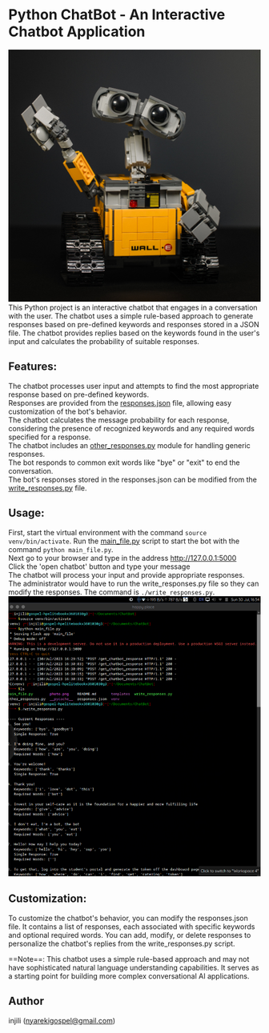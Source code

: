 # Python ChatBot - An Interactive Chatbot Application
![Hello there](photo.png)
This Python project is an interactive chatbot that engages in a conversation with the user. The chatbot uses a simple rule-based approach to generate responses based on pre-defined keywords and responses stored in a JSON file. The chatbot provides replies based on the keywords found in the user's input and calculates the probability of suitable responses.

## Features:
The chatbot processes user input and attempts to find the most appropriate response based on pre-defined keywords.  
Responses are provided from the [responses.json](responses.json) file, allowing easy customization of the bot's behavior.  
The chatbot calculates the message probability for each response, considering the presence of recognized keywords and any required words specified for a response.  
The chatbot includes an [other_responses.py](other_responses.py) module for handling generic responses.  
The bot responds to common exit words like "bye" or "exit" to end the conversation.  
The bot's responses stored in the responses.json can be modified from the [write_responses.py](write_responses.py) file.

## Usage:
First, start the virtual environment with the command ```source venv/bin/activate```.
Run the [main_file.py](main_file.py) script to start the bot with the command ```python main_file.py```.  
Next go to your browser and type in the address http://127.0.0.1:5000  
Click the 'open chatbot' button and type your message  
The chatbot will process your input and provide appropriate responses.  
The administrator would have to run the write_responses.py file so they can modify the responses. The command is ```./write_responses.py```.
![operation](screenshot.png)
## Customization:
To customize the chatbot's behavior, you can modify the responses.json file. It contains a list of responses, each associated with specific keywords and optional required words. You can add, modify, or delete responses to personalize the chatbot's replies from the write_responses.py script.  



==Note==: This chatbot uses a simple rule-based approach and may not have sophisticated natural language understanding capabilities. It serves as a starting point for building more complex conversational AI applications.

## Author
injili (nyarekigospel@gmail.com)

